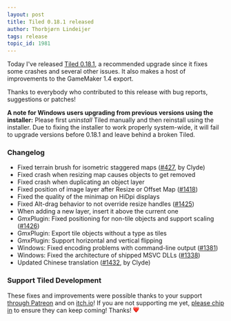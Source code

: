 ```yaml
---
layout: post
title: Tiled 0.18.1 released
author: Thorbjørn Lindeijer
tags: release
topic_id: 1981
---
```


Today I've released [Tiled 0.18.1](https://thorbjorn.itch.io/tiled), a recommended upgrade since it fixes some crashes and several other issues. It also makes a host of improvements to the GameMaker 1.4 export.

Thanks to everybody who contributed to this release with bug reports, suggestions or patches!

**A note for Windows users upgrading from previous versions using the installer:** Please first _uninstall_ Tiled manually and then reinstall using the installer. Due to fixing the installer to work properly system-wide, it will fail to upgrade versions before 0.18.1 and leave behind a broken Tiled.

### Changelog

* Fixed terrain brush for isometric staggered maps ([#427](https://github.com/bjorn/tiled/issues/427), by Clyde)
* Fixed crash when resizing map causes objects to get removed
* Fixed crash when duplicating an object layer
* Fixed position of image layer after Resize or Offset Map ([#1418](https://github.com/bjorn/tiled/issues/1418))
* Fixed the quality of the minimap on HiDpi displays
* Fixed Alt-drag behavior to not override resize handles ([#1425](https://github.com/bjorn/tiled/issues/1425))
* When adding a new layer, insert it above the current one
* GmxPlugin: Fixed positioning for non-tile objects and support scaling ([#1426](https://github.com/bjorn/tiled/issues/1426))
* GmxPlugin: Export tile objects without a type as tiles
* GmxPlugin: Support horizontal and vertical flipping
* Windows: Fixed encoding problems with command-line output ([#1381](https://github.com/bjorn/tiled/issues/1381))
* Windows: Fixed the architecture of shipped MSVC DLLs ([#1338](https://github.com/bjorn/tiled/issues/1338))
* Updated Chinese translation ([#1432](https://github.com/bjorn/tiled/pull/1432), by Clyde)

### Support Tiled Development

These fixes and improvements were possible thanks to your support [through Patreon](https://www.patreon.com/bjorn) and on [itch.io](https://thorbjorn.itch.io/tiled)! If you are not supporting me yet, [please chip in](https://www.patreon.com/bePatron?u=90066) to ensure they can keep coming! Thanks! <img src="/img/heart.png" style="width: 1em;" title=":heart:" class="emoji" alt=":heart:">

